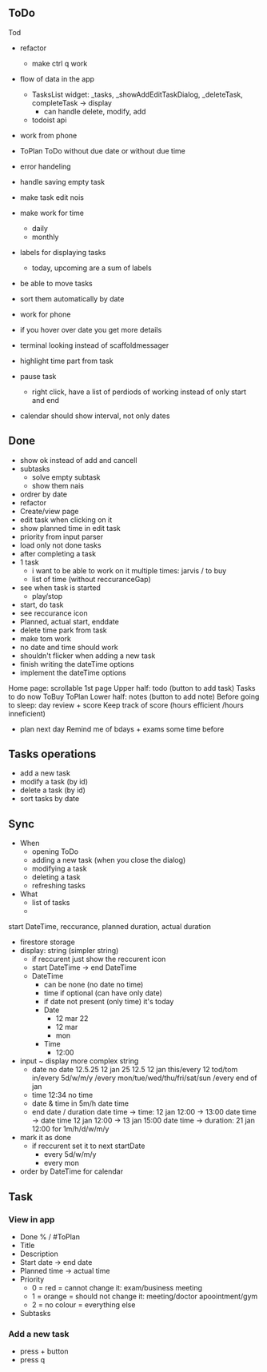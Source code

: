 ## ToDo
Tod
- refactor
  - make ctrl q work
- flow of data in the app
  - TasksList widget: _tasks, _showAddEditTaskDialog, _deleteTask, completeTask  -> display
    - can handle delete, modify, add
  - todoist api
  
- work from phone
- ToPlan ToDo without due date or without due time
- error handeling
- handle saving empty task
- make task edit nois
- make work for time
  - daily
  - monthly
- labels for displaying tasks
  - today, upcoming are a sum of labels
- be able to move tasks
- sort them automatically by date
- work for phone
- if you hover over date you get more details
- terminal looking instead of scaffoldmessager
- highlight time part from task
- pause task
  - right click, have a list of perdiods of working instead of only start and end
- calendar should show interval, not only dates

## Done
- show ok instead of add and cancell
- subtasks
  - solve empty subtask
  - show them nais
- ordrer by date
- refactor
- Create/view page
- edit task when clicking on it
- show planned time in edit task
- priority from input parser
- load only not done tasks
- after completing a task
- 1 task
  - i want to be able to work on it multiple times: jarvis / to buy
  - list of time (without reccuranceGap)
- see when task is started
  - play/stop
- start, do task
- see reccurance icon
- Planned, actual start, enddate
- delete time park from task
- make tom work
- no date and time should work
- shouldn't flicker when adding a new task
- finish writing the dateTime options
- implement the dateTime options


Home page: scrollable 
  1st page
    Upper half: todo (button to add task)
      Tasks to do now
      ToBuy
      ToPlan
    Lower half: notes (button to add note)
Before going to sleep: day review + score
Keep track of score (hours efficient /hours inneficient)
+ plan next day
Remind me of bdays + exams some time before


## Tasks operations
- add a new task
- modify a task (by id)
- delete a task (by id)
- sort tasks by date

## Sync
- When
  - opening ToDo
  - adding a new task (when you close the dialog)
  - modifying a task
  - deleting a task
  - refreshing tasks
- What
  - list of tasks
  - 

start DateTime, reccurance, planned duration, actual duration 
- firestore storage
- display: string (simpler string)
  - if reccurent just show the reccurent icon
  - start DateTime -> end DateTime
  - DateTime
    - can be none (no date no time)
    - time if optional (can have only date)
    - if date not present (only time) it's today
    - Date
      - 12 mar 22
      - 12 mar
      - mon
    - Time
      - 12:00
- input ~ display more complex string
  - date
      no date
      12.5.25
      12 jan 25
      12.5
      12 jan
      this/every 12
      tod/tom
      in/every 5d/w/m/y
      /every mon/tue/wed/thu/fri/sat/sun
      /every end of jan
  - time
      12:34
      no time
  - date & time
      in 5m/h
      date time
  - end date / duration
      date time -> time: 12 jan 12:00 -> 13:00
      date time -> date time 12 jan 12:00 -> 13 jan 15:00
      date time -> duration: 21 jan 12:00 for 1m/h/d/w/m/y
- mark it as done
  - if reccurent set it to next startDate
    - every 5d/w/m/y
    - every mon
- order by DateTime for calendar

## Task
### View in app
- Done % / #ToPlan
- Title
- Description
- Start date -> end date
- Planned time -> actual time
- Priority
  - 0 = red = cannot change it: exam/business meeting
  - 1 = orange = should not change it: meeting/doctor apoointment/gym
  - 2 = no colour = everything else
- Subtasks

### Add a new task
- press + button
- press q

